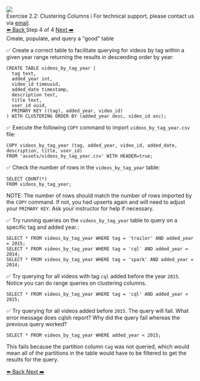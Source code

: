 <!-- TOP -->
<div class="top">
  <img class="scenario-academy-logo" src="https://datastax-academy.github.io/katapod-shared-assets/images/ds-academy-2023.svg" />
  <div class="scenario-title-section">
    <span class="scenario-title">Exercise 2.2: Clustering Columns</span>
    <span class="scenario-subtitle">ℹ️ For technical support, please contact us via <a href="mailto:academy@datastax.com">email</a>.</span>
  </div>
</div>


<!-- NAVIGATION -->
<div id="navigation-top" class="navigation-top">
 <a href='command:katapod.loadPage?[{"step":"step3-cassandra"}]' 
   class="btn btn-dark navigation-top-left">⬅️ Back
 </a>
<span class="step-count"> Step 4 of 4</span>
 <a href='command:katapod.loadPage?[{"step":"finish-cassandra"}]' 
    class="btn btn-dark navigation-top-right">Next ➡️
  </a>
</div>

<!-- CONTENT -->

<div class="step-title">Create, populate, and query a "good" table</div>

✅ Create a correct table to facilitate querying for videos by tag within a given year range returning the results in descending order by year:
```
CREATE TABLE videos_by_tag_year ( 
  tag text,
  added_year int,
  video_id timeuuid,
  added_date timestamp,
  description text,
  title text,
  user_id uuid,
  PRIMARY KEY ((tag), added_year, video_id)
) WITH CLUSTERING ORDER BY (added_year desc, video_id asc);
```

✅ Execute the following `COPY` command to import `videos_by_tag_year.csv` file:
```
COPY videos_by_tag_year (tag, added_year, video_id, added_date, description, title, user_id) 
FROM 'assets/videos_by_tag_year.csv' WITH HEADER=true;
```

✅ Check the number of rows in the `videos_by_tag_year` table:
```
SELECT COUNT(*)
FROM videos_by_tag_year;
```

NOTE: The number of rows should match the number of rows imported by the `COPY` command. If not, you had upserts again and will need to adjust your `PRIMARY KEY`. Ask your instructor for help if necessary.

✅ Try running queries on the `videos_by_tag_year` table to query on a specific tag and added year.:
```
SELECT * FROM videos_by_tag_year WHERE tag = 'trailer' AND added_year = 2015;
SELECT * FROM videos_by_tag_year WHERE tag = 'cql' AND added_year = 2014;
SELECT * FROM videos_by_tag_year WHERE tag = 'spark' AND added_year = 2014;
```

✅ Try querying for all videos with tag `cql` added before the year `2015`. Notice you can do range queries on clustering columns.
```
SELECT * FROM videos_by_tag_year WHERE tag = 'cql' AND added_year < 2015;
```

✅ Try querying for all videos added before `2015`. The query will fail. What error message does cqlsh report? Why did the query fail whereas the previous query worked?
```
SELECT * FROM videos_by_tag_year WHERE added_year < 2015;
```

This fails because the partition column `tag`
was not queried, which would mean all of the
partitions in the table would have to be filtered to get the results for the query.


<!-- NAVIGATION -->
<div id="navigation-bottom" class="navigation-bottom">
 <a href='command:katapod.loadPage?[{"step":"step3-cassandra"}]'
   class="btn btn-dark navigation-bottom-left">⬅️ Back
 </a>
 <a href='command:katapod.loadPage?[{"step":"finish-cassandra"}]'
    class="btn btn-dark navigation-bottom-right">Next ➡️
  </a>
</div>
